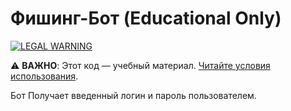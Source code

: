 # Фишинг-Бот (Educational Only)  
[![LEGAL WARNING](https://img.shields.io/badge/🚨_DISCLAIMER_🚨-red?style=for-the-badge)](https://github.com/Binary203/repo/blob/main/DISCLAIMER.md)  

⚠️ **ВАЖНО**: Этот код — учебный материал. [Читайте условия использования](DISCLAIMER.md).

Бот Получает введенный логин и пароль пользователем.
